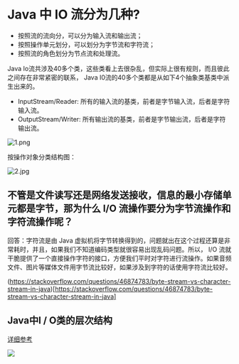 # Java 中 IO 流分为几种?

- 按照流的流向分，可以分为输入流和输出流；
- 按照操作单元划分，可以划分为字节流和字符流；
- 按照流的角色划分为节点流和处理流。

Java Io流共涉及40多个类，这些类看上去很杂乱，但实际上很有规则，而且彼此之间存在非常紧密的联系， Java I0流的40多个类都是从如下4个抽象类基类中派生出来的。

- InputStream/Reader: 所有的输入流的基类，前者是字节输入流，后者是字符输入流。
- OutputStream/Writer: 所有输出流的基类，前者是字节输出流，后者是字符输出流。

![1.png](http://ww1.sinaimg.cn/large/9b13c8fdly1g8n4kewjo1j20hm0qu12d.jpg)

按操作对象分类结构图： 

![2.jpg](http://ww1.sinaimg.cn/large/9b13c8fdly1g8lz65787nj20k00ev0tp.jpg)

## 不管是文件读写还是网络发送接收，信息的最小存储单元都是字节，那为什么 I/O 流操作要分为字节流操作和字符流操作呢？

回答：字符流是由 Java 虚拟机将字节转换得到的，问题就出在这个过程还算是非常耗时，并且，如果我们不知道编码类型就很容易出现乱码问题。所以， I/O 流就干脆提供了一个直接操作字符的接口，方便我们平时对字符进行流操作。如果音频文件、图片等媒体文件用字节流比较好，如果涉及到字符的话使用字符流比较好。 

(https://stackoverflow.com/questions/46874783/byte-stream-vs-character-stream-in-java)[https://stackoverflow.com/questions/46874783/byte-stream-vs-character-stream-in-java]

## Java中I / O类的层次结构

[详细参考](https://user-images.githubusercontent.com/2780145/34911563-14813348-f8f3-11e7-87ef-4c8f589bbdf5.png)


![](https://user-images.githubusercontent.com/2780145/34911563-14813348-f8f3-11e7-87ef-4c8f589bbdf5.png)